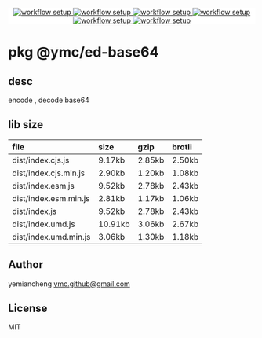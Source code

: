 <p align="center" style="background:white;">
<!-- github workflow stat:s -->
<!-- one line and center  -->
  <a href="https://github.com/YMC-GitHub">
    <img alt="workflow setup" src="https://img.shields.io/static/v1?label=pkg&message=done&color=ff69b4&style=flat-square" />
  </a>
  <a href="https://github.com/YMC-GitHub">
    <img alt="workflow setup" src="https://img.shields.io/static/v1?label=cod&message=done&color=ff69b4&style=flat-square" />
  </a>
    <a href="https://github.com/YMC-GitHub">
    <img alt="workflow setup" src="https://img.shields.io/static/v1?label=dep&message=done&color=ff69b4&style=flat-square" />
  </a>
  <a href="https://github.com/YMC-GitHub">
    <img alt="workflow setup" src="https://img.shields.io/static/v1?label=lin&message=passing&color=ff69b4&style=flat-square" />
  </a>
    <a href="https://github.com/YMC-GitHub">
    <img alt="workflow setup" src="https://img.shields.io/static/v1?label=tes&message=passing&color=ff69b4&style=flat-square" />
  </a>
      <a href="https://github.com/YMC-GitHub">
    <img alt="workflow setup" src="https://img.shields.io/static/v1?label=pro&message=done&color=ff69b4&style=flat-square" />
  </a>


  <!-- https://img.shields.io/badge/<LABEL>-<MESSAGE>-<COLOR> -->
  <!-- https://img.shields.io/static/v1?label=<LABEL>&message=<MESSAGE>&color=<COLOR> -->
<!-- github workflow stat:e -->
</p>

# pkg @ymc/ed-base64

## desc
encode , decode base64

## lib size  
file | size | gzip | brotli
:---- | :---- | :---- | :----
dist/index.cjs.js | 9.17kb | 2.85kb | 2.50kb
dist/index.cjs.min.js | 2.90kb | 1.20kb | 1.08kb
dist/index.esm.js | 9.52kb | 2.78kb | 2.43kb
dist/index.esm.min.js | 2.81kb | 1.17kb | 1.06kb
dist/index.js | 9.52kb | 2.78kb | 2.43kb
dist/index.umd.js | 10.91kb | 3.06kb | 2.67kb
dist/index.umd.min.js | 3.06kb | 1.30kb | 1.18kb

## Author
yemiancheng <ymc.github@gmail.com>

## License
MIT